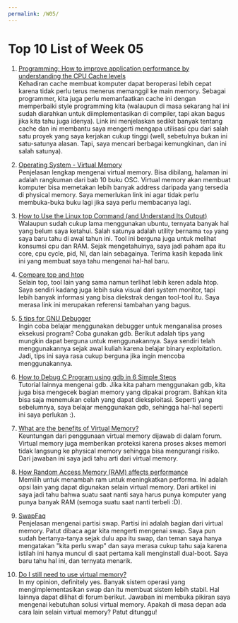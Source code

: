 ```yaml
---
permalink: /W05/
---
```

# Top 10 List of Week 05

1. [Programming: How to improve application performance by understanding the CPU Cache levels](https://hackernoon.com/programming-how-to-improve-application-performance-by-understanding-the-cpu-cache-levels-df0e87b70c90)<br>
Kehadiran cache membuat komputer dapat beroperasi lebih cepat karena tidak perlu terus menerus memanggil ke main memory. Sebagai programmer, kita juga perlu memanfaatkan cache ini dengan memperbaiki style programming kita (walaupun di masa sekarang hal ini sudah diarahkan untuk diimplementasikan di compiler, tapi akan bagus jika kita tahu juga idenya). Link ini menjelaskan sedikit banyak tentang cache dan ini membantu saya mengerti mengapa utilisasi cpu dari salah satu proyek yang saya kerjakan cukup tinggi (well, sebetulnya bukan ini satu-satunya alasan. Tapi, saya mencari berbagai kemungkinan, dan ini salah satunya).

2. [Operating System - Virtual Memory](https://www.tutorialspoint.com/operating_system/os_virtual_memory.htm)<br>
Penjelasan lengkap mengenai virtual memory. Bisa dibilang, halaman ini adalah rangkuman dari bab 10 buku OSC. Virtual memory akan membuat komputer bisa memetakan lebih banyak address daripada yang tersedia di physical memory. Saya memerlukan link ini agar tidak perlu membuka-buka buku lagi jika saya perlu membacanya lagi.

3. [How to Use the Linux top Command (and Understand Its Output)](https://www.howtogeek.com/668986/how-to-use-the-linux-top-command-and-understand-its-output/)<br>
Walaupun sudah cukup lama menggunakan ubuntu, ternyata banyak hal yang belum saya ketahui. Salah satunya adalah utility bernama `top` yang saya baru tahu di awal tahun ini. Tool ini berguna juga untuk melihat konsumsi cpu dan RAM. Sejak mengetahuinya, saya jadi paham apa itu core, cpu cycle, pid, NI, dan lain sebagainya. Terima kasih kepada link ini yang membuat saya tahu mengenai hal-hal baru.

4. [Compare top and htop](https://codeahoy.com/compare/top-vs-htop)<br>
Selain top, tool lain yang sama namun terlihat lebih keren adala htop. Saya sendiri kadang juga lebih suka visual dari system monitor, tapi lebih banyak informasi yang bisa diekstrak dengan tool-tool itu. Saya merasa link ini merupakan referensi tambahan yang bagus.

5. [5 tips for GNU Debugger](https://opensource.com/article/19/9/tips-gnu-debugger)<br>
Ingin coba belajar menggunakan debugger untuk menganalisa proses eksekusi program? Coba gunakan gdb. Berikut adalah tips yang mungkin dapat berguna untuk menggunakannya. Saya sendiri telah menggunakannya sejak awal kuliah karena belajar binary exploitation. Jadi, tips ini saya rasa cukup berguna jika ingin mencoba menggunakannya.

6. [How to Debug C Program using gdb in 6 Simple Steps](https://u.osu.edu/cstutorials/2018/09/28/how-to-debug-c-program-using-gdb-in-6-simple-steps/)<br>
Tutorial lainnya mengenai gdb. Jika kita paham menggunakan gdb, kita juga bisa mengecek bagian memory yang dipakai program. Bahkan kita bisa saja menemukan celah yang dapat dieksploitasi. Seperti yang sebelumnya, saya belajar menggunakan gdb, sehingga hal-hal seperti ini saya perlukan :).

7. [What are the benefits of Virtual Memory?](https://superuser.com/questions/338212/what-are-the-benefits-of-virtual-memory)<br>
Keuntungan dari penggunaan virtual memory dijawab di dalam forum. Virtual memory juga memberikan proteksi karena proses akses memori tidak langsung ke physical memory sehingga bisa mengurangi risiko. Dari jawaban ini saya jadi tahu arti dari virtual memory.

8. [How Random Access Memory (RAM) affects performance](https://www.dell.com/support/kbdoc/en-id/000129805/how-random-access-memory-ram-affects-performance)<br>
Memilih untuk menambah ram untuk meningkatkan performa. Ini adalah opsi lain yang dapat digunakan selain virtual memory. Dari artikel ini saya jadi tahu bahwa suatu saat nanti saya harus punya komputer yang punya banyak RAM (semoga suatu saat nanti terbeli :D).

9. [SwapFaq](https://help.ubuntu.com/community/SwapFaq)<br>
Penjelasan mengenai partisi swap. Partisi ini adalah bagian dari virtual memory. Patut dibaca agar kita mengerti mengenai swap. Saya pun sudah bertanya-tanya sejak dulu apa itu swap, dan teman saya hanya mengatakan "kita perlu swap" dan saya merasa cukup tahu saja karena istilah ini hanya muncul di saat pertama kali menginstall dual-boot. Saya baru tahu hal ini, dan ternyata menarik.

10. [Do I still need to use virtual memory?](https://superuser.com/questions/55147/do-i-still-need-to-use-virtual-memory)<br>
In my opinion, definitely yes. Banyak sistem operasi yang mengimplementasikan swap dan itu membuat sistem lebih stabil. Hal lainnya dapat dilihat di forum berikut. Jawaban ini membuka pikiran saya mengenai kebutuhan solusi virtual memory. Apakah di masa depan ada cara lain selain virtual memory? Patut ditunggu!

